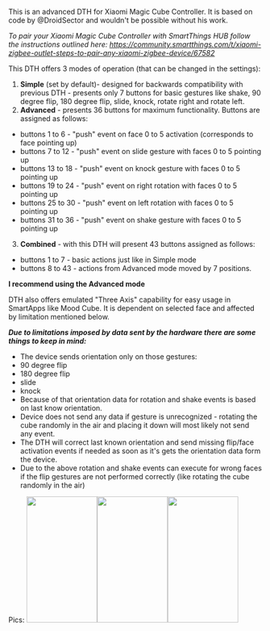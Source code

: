 This is an advanced DTH for Xiaomi Magic Cube Controller.
It is based on code by @DroidSector and wouldn't be possible without his work.

_To pair your Xiaomi Magic Cube Controller with SmartThings HUB follow the instructions outlined here: https://community.smartthings.com/t/xiaomi-zigbee-outlet-steps-to-pair-any-xiaomi-zigbee-device/67582_


This DTH offers 3 modes of operation (that can be changed in the settings):

1. **Simple** (set by default)- designed for backwards compatibility with previous DTH - presents only 7 buttons for basic gestures like shake, 90 degree flip, 180 degree flip, slide, knock, rotate right and rotate left.
2. **Advanced** - presents 36 buttons for maximum functionality. Buttons are assigned as follows:
 * buttons 1 to 6 - "push" event on face 0 to 5 activation (corresponds to face pointing up)
 * buttons 7 to 12 - "push" event on slide gesture with faces 0 to 5 pointing up
 * buttons 13 to 18 - "push" event on knock gesture with faces 0 to 5 pointing up
 * buttons 19 to 24 - "push" event on right rotation with faces 0 to 5 pointing up
 * buttons 25 to 30 - "push" event on left rotation with faces 0 to 5 pointing up 
 * buttons 31 to 36 - "push" event on shake gesture with faces 0 to 5 pointing up
3. **Combined** - with this DTH will present 43 buttons assigned as follows:
 * buttons 1 to 7 - basic actions just like in Simple mode
 * buttons 8 to 43 - actions from Advanced mode moved by 7 positions.

**I recommend using the Advanced mode**

DTH also offers emulated "Three Axis" capability for easy usage in SmartApps like Mood Cube. It is dependent on selected face and affected by limitation mentioned below.

**_Due to limitations imposed by data sent by the hardware there are some things to keep in mind:_**

* The device sends orientation only on those gestures:
 * 90 degree flip
 * 180 degree flip
 * slide
 * knock
* Because of that orientation data for rotation and shake events is based on last know orientation.
* Device does not send any data if gesture is unrecognized - rotating the cube randomly in the air and placing it down will most likely not send any event.
* The DTH will correct last known orientation and send missing flip/face activation events if needed as soon as it's gets the orientation data form the device.
* Due to the above rotation and shake events can execute for wrong faces if the flip gestures are not performed correctly (like rotating the cube randomly in the air)

Pics:
<img src="/uploads/default/original/3X/9/9/99eaeafcaa32e71877606290c12947ecd195ee51.PNG" width="140" height="250"><img src="/uploads/default/original/3X/b/0/b0bc70b2f494cc4a64edf84a0b10cb9cb2473a59.PNG" width="140" height="250"><img src="/uploads/default/original/3X/9/e/9e2ab28270f136263dc25e1ce09d904188528457.PNG" width="140" height="250">

